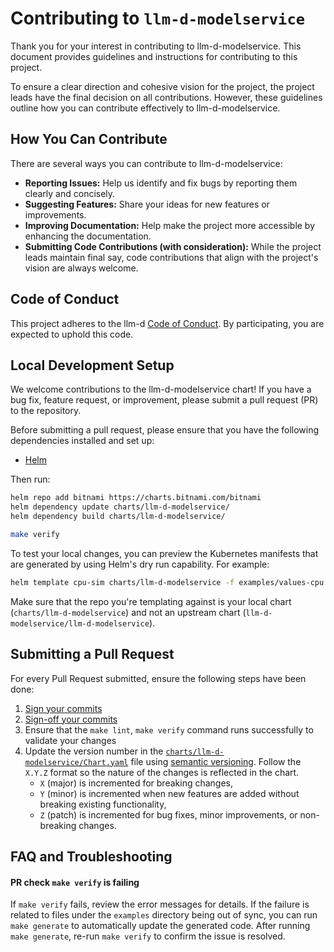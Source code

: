 # Contributing to `llm-d-modelservice`

Thank you for your interest in contributing to llm-d-modelservice. This document provides guidelines and instructions for contributing to this project.

To ensure a clear direction and cohesive vision for the project, the project leads have the final decision on all contributions. However, these guidelines outline how you can contribute effectively to llm-d-modelservice.

## How You Can Contribute

There are several ways you can contribute to llm-d-modelservice:

* **Reporting Issues:** Help us identify and fix bugs by reporting them clearly and concisely.
* **Suggesting Features:** Share your ideas for new features or improvements.
* **Improving Documentation:** Help make the project more accessible by enhancing the documentation.
* **Submitting Code Contributions (with consideration):** While the project leads maintain final say, code contributions that align with the project's vision are always welcome.

## Code of Conduct

This project adheres to the llm-d [Code of Conduct](https://github.com/llm-d/llm-d/blob/dev/CODE_OF_CONDUCT.md). By participating, you are expected to uphold this code.

## Local Development Setup

We welcome contributions to the llm-d-modelservice chart! If you have a bug fix, feature request, or improvement, please submit a pull request (PR) to the repository.

Before submitting a pull request, please ensure that you have the following dependencies installed and set up:

- [Helm](https://helm.sh/)
<!-- TODO after the pre-commit supported 
- [Helm docs](https://github.com/norwoodj/helm-docs) 
- [pre-commit](https://pre-commit.com/) -->

Then run:

```bash
helm repo add bitnami https://charts.bitnami.com/bitnami
helm dependency update charts/llm-d-modelservice/
helm dependency build charts/llm-d-modelservice/

make verify
```

To test your local changes, you can preview the Kubernetes manifests that are generated by using Helm's dry run capability. For example:

```bash
helm template cpu-sim charts/llm-d-modelservice -f examples/values-cpu.yaml
```

Make sure that the repo you're templating against is your local chart (`charts/llm-d-modelservice`) and not an upstream chart (`llm-d-modelservice/llm-d-modelservice`).

## Submitting a Pull Request

For every Pull Request submitted, ensure the following steps have been done:

1. [Sign your commits](https://docs.github.com/en/authentication/managing-commit-signature-verification/signing-commits)
2. [Sign-off your commits](https://git-scm.com/docs/git-commit#Documentation/git-commit.txt-code--signoffcode)
3. Ensure that the `make lint`, `make verify` command runs successfully to validate your changes
4. Update the version number in the [`charts/llm-d-modelservice/Chart.yaml`](charts/llm-d-modelservice/Chart.yaml) file using
   [semantic versioning](https://semver.org/). Follow the `X.Y.Z` format so the nature of the changes is reflected in the
   chart.
   - `X` (major) is incremented for breaking changes,
   - `Y` (minor) is incremented when new features are added without breaking existing functionality,
   - `Z` (patch) is incremented for bug fixes, minor improvements, or non-breaking changes.
<!-- TODO after the make verify for Chart Testing supported 5. Lint tests has been run for the Chart using the [Chart Testing](https://github.com/helm/chart-testing) tool and the `ct lint` command. -->
<!-- TODO after the pre-commit supported 6. Make sure that [pre-commit](https://pre-commit.com/) hook has been run to generate/update the `README.md` documentation. To preview the content, use `helm-docs --dry-run`.  -->

## FAQ and Troubleshooting

#### PR check `make verify` is failing

If `make verify` fails, review the error messages for details. If the failure is related to files under the `examples` directory being out of sync, you can run `make generate` to automatically update the generated code. After running `make generate`, re-run `make verify` to confirm the issue is resolved.

<!-- TODO after the pre-commit supported
#### PR check `Pre-commit / Pre-commit (pull_request)` is failing

Please check the job logs for more information. This usually means you forgot to run `pre-commit run -a` before submitting your PR. Refer to the setup steps above. To avoid this in the future, ensure you have run `pre-commit install` to set up the pre-commit hooks.
-->
